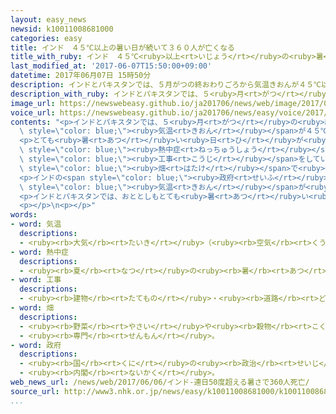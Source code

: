 ```yaml
---
layout: easy_news
newsid: k10011008681000
categories: easy
title: インド　４５℃以上の暑い日が続いて３６０人が亡くなる
title_with_ruby: インド　４５℃<ruby>以上<rt>いじょう</rt></ruby>の<ruby>暑<rt>あつ</rt></ruby>い<ruby>日<rt>ひ</rt></ruby>が<ruby>続<rt>つづ</rt></ruby>いて３６０<ruby>人<rt>にん</rt></ruby>が<ruby>亡<rt>な</rt></ruby>くなる
last_modified_at: '2017-06-07T15:50:00+09:00'
datetime: 2017年06月07日 15時50分
description: インドとパキスタンでは、５月がつの終おわりごろから気温きおんが４５℃以上いじょうになる日ひが続つづいています。
description_with_ruby: インドとパキスタンでは、５<ruby>月<rt>がつ</rt></ruby>の<ruby>終<rt>お</rt></ruby>わりごろから<ruby>気温<rt>きおん</rt></ruby>が４５℃<ruby>以上<rt>いじょう</rt></ruby>になる<ruby>日<rt>ひ</rt></ruby>が<ruby>続<rt>つづ</rt></ruby>いています。
image_url: https://newswebeasy.github.io/ja201706/news/web/image/2017/06/07/k10011008681000.jpg
voice_url: https://newswebeasy.github.io/ja201706/news/easy/voice/2017/06/07/k10011008681000.mp3
contents: "<p>インドとパキスタンでは、５<ruby>月<rt>がつ</rt></ruby>の<ruby>終<rt>お</rt></ruby>わりごろから<span\
  \ style=\"color: blue;\"><ruby>気温<rt>きおん</rt></ruby></span>が４５℃<ruby>以上<rt>いじょう</rt></ruby>になる<ruby>日<rt>ひ</rt></ruby>が<ruby>続<rt>つづ</rt></ruby>いています。５<ruby>月<rt>がつ</rt></ruby>２８<ruby>日<rt>にち</rt></ruby>にはパキスタンのトゥルバットというまちで５３．５℃になりました。インドでも６<ruby>月<rt>がつ</rt></ruby><ruby>４日<rt>よっか</rt></ruby>に４８℃になったまちがありました。</p>\n\
  <p>とても<ruby>暑<rt>あつ</rt></ruby>い<ruby>日<rt>ひ</rt></ruby>が<ruby>続<rt>つづ</rt></ruby>いているため、<span\
  \ style=\"color: blue;\"><ruby>熱中症<rt>ねっちゅうしょう</rt></ruby></span>などで<ruby>亡<rt>な</rt></ruby>くなる<ruby>人<rt>ひと</rt></ruby>が<ruby>多<rt>おお</rt></ruby>くなっています。インドでは、<ruby>外<rt>そと</rt></ruby>で<span\
  \ style=\"color: blue;\"><ruby>工事<rt>こうじ</rt></ruby></span>をしていた<ruby>人<rt>ひと</rt></ruby>や<span\
  \ style=\"color: blue;\"><ruby>畑<rt>はたけ</rt></ruby></span>で<ruby>仕事<rt>しごと</rt></ruby>をしていた<ruby>人<rt>ひと</rt></ruby>など３６０<ruby>人<rt>にん</rt></ruby>が<ruby>亡<rt>な</rt></ruby>くなりました。</p>\n\
  <p>インドの<span style=\"color: blue;\"><ruby>政府<rt>せいふ</rt></ruby></span>は、<ruby>暑<rt>あつ</rt></ruby>い<ruby>日<rt>ひ</rt></ruby>はあと１<ruby>週間<rt>しゅうかん</rt></ruby>ぐらい<ruby>続<rt>つづ</rt></ruby>くと<ruby>考<rt>かんが</rt></ruby>えていて、<span\
  \ style=\"color: blue;\"><ruby>気温<rt>きおん</rt></ruby></span>が<ruby>上<rt>あ</rt></ruby>がる<ruby>昼<rt>ひる</rt></ruby>は<ruby>外<rt>そと</rt></ruby>に<ruby>出<rt>で</rt></ruby>ないように<ruby>言<rt>い</rt></ruby>っています。</p>\n\
  <p>インドとパキスタンでは、おととしもとても<ruby>暑<rt>あつ</rt></ruby>い<ruby>日<rt>ひ</rt></ruby>が<ruby>続<rt>つづ</rt></ruby>いて、<ruby>全部<rt>ぜんぶ</rt></ruby>で３０００<ruby>人<rt>にん</rt></ruby><ruby>以上<rt>いじょう</rt></ruby>が<ruby>亡<rt>な</rt></ruby>くなりました。</p>\n\
  <p></p>\n<p></p>"
words:
- word: 気温
  descriptions:
  - <ruby><rb>大気</rb><rt>たいき</rt></ruby>（<ruby><rb>空気</rb><rt>くうき</rt></ruby>）の<ruby><rb>温度</rb><rt>おんど</rt></ruby>。
- word: 熱中症
  descriptions:
  - <ruby><rb>夏</rb><rt>なつ</rt></ruby>の<ruby><rb>暑</rb><rt>あつ</rt></ruby>さなどで、<ruby><rb>熱</rb><rt>ねつ</rt></ruby>が<ruby><rb>体内</rb><rt>たいない</rt></ruby>にたまって<ruby><rb>起</rb><rt>お</rt></ruby>こる<ruby><rb>病気</rb><rt>びょうき</rt></ruby>。ひどい<ruby><rb>頭痛</rb><rt>ずつう</rt></ruby>がしたり、<ruby><rb>気</rb><rt>き</rt></ruby>を<ruby><rb>失</rb><rt>うしな</rt></ruby>ったりする。
- word: 工事
  descriptions:
  - <ruby><rb>建物</rb><rt>たてもの</rt></ruby>・<ruby><rb>道路</rb><rt>どうろ</rt></ruby>・<ruby><rb>橋</rb><rt>はし</rt></ruby>などを<ruby><rb>造</rb><rt>つく</rt></ruby>ったり、<ruby><rb>直</rb><rt>なお</rt></ruby>したりすること。また、その<ruby><rb>仕事</rb><rt>しごと</rt></ruby>。
- word: 畑
  descriptions:
  - <ruby><rb>野菜</rb><rt>やさい</rt></ruby>や<ruby><rb>穀物</rb><rt>こくもつ</rt></ruby>などを<ruby><rb>作</rb><rt>つく</rt></ruby>る<ruby><rb>土地</rb><rt>とち</rt></ruby>。
  - <ruby><rb>専門</rb><rt>せんもん</rt></ruby>。
- word: 政府
  descriptions:
  - <ruby><rb>国</rb><rt>くに</rt></ruby>の<ruby><rb>政治</rb><rt>せいじ</rt></ruby>を<ruby><rb>行</rb><rt>おこな</rt></ruby>うところ。
  - <ruby><rb>内閣</rb><rt>ないかく</rt></ruby>。
web_news_url: /news/web/2017/06/06/インド-連日50度超える暑さで360人死亡/
source_url: http://www3.nhk.or.jp/news/easy/k10011008681000/k10011008681000.html
...
```

